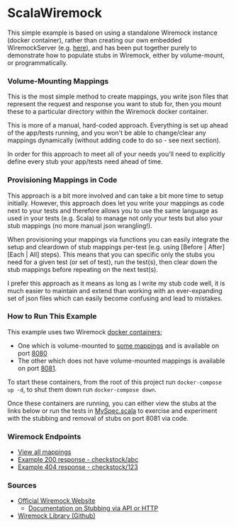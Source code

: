# ScalaWiremock

This simple example is based on using a standalone Wiremock instance (docker container), rather than creating our own
embedded WiremockServer (e.g. [here](https://wiremock.org/docs/java-usage/)), and has been put together purely to
demonstrate how to populate stubs in Wiremock, either by volume-mount, or programmatically.

### Volume-Mounting Mappings

This is the most simple method to create mappings, you write json files that represent the request and response you want
to stub for, then you mount these to a particular directory within the Wiremock docker container.

This is more of a manual, hard-coded approach. Everything is set up ahead of the app/tests running, and you won't be able to
change/clear any mappings dynamically (without adding code to do so - see next section).

In order for this approach to meet all of your needs you'll need to explicitly define every stub your app/tests need
ahead of time.

### Provisioning Mappings in Code

This approach is a bit more involved and can take a bit more time to setup initially. However, this approach does let
you write your mappings as code next to your tests and therefore allows you to use the same language as used in your
tests (e.g. Scala) to manage not only your tests but also your stub mappings (no more manual json wrangling!).

When provisioning your mappings via functions you can easily integrate the setup and cleardown of stub mappings
per-test (e.g. using [Before | After][Each | All] steps). This means that you can specific only the stubs you need for a
given test (or set of test), run the test(s), then clear down the stub mappings before repeating on the next test(s).

I prefer this approach as it means as long as I write my stub code well, it is much easier to maintain and extend than
working with an ever-expanding set of json files which can easily become confusing and lead to mistakes.

### How to Run This Example

This example uses two Wiremock [docker containers](docker-compose.yml);

* One which is volume-mounted to [some mappings](wiremock_config/mappings) and is available on
  port [8080](http://localhost:8080/__admin/mappings)
* The other which does not have volume-mounted mappings is available on
  port [8081](http://localhost:8081/__admin/mappings).

To start these containers, from the root of this project run `docker-compose up -d`, to shut them down
run `docker-compose down`.

Once these containers are running, you can either view the stubs at the links below or run the tests
in [MySpec.scala](src/test/scala/MySpec.scala) to exercise and experiment with the stubbing and removal of stubs on port
8081 via code.

### Wiremock Endpoints

* [View all mappings](http://localhost:8080/__admin/mappings)
* [Example 200 response - checkstock/abc](http://localhost:8080/checkstock/abc)
* [Example 404 response - checkstock/123](http://localhost:8080/checkstock/123)

### Sources

* [Official Wiremock Website](https://wiremock.org/)
    * [Documentation on Stubbing via API or HTTP](https://wiremock.org/docs/stubbing/)
* [Wiremock Library (Github)](https://github.com/wiremock/wiremock) 
